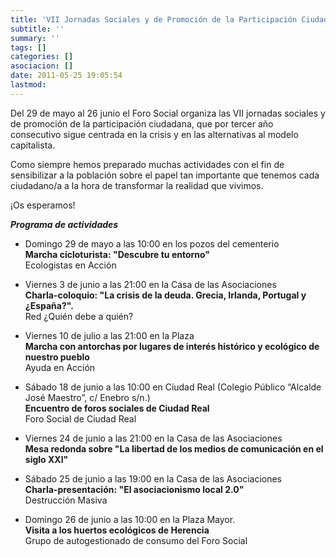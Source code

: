 ```yaml
---
title: 'VII Jornadas Sociales y de Promoción de la Participación Ciudadana'
subtitle: ''
summary: ''
tags: []
categories: []
asociacion: []
date: 2011-05-25 19:05:54
lastmod:
---
```


Del 29 de mayo al 26 junio el Foro Social organiza las VII jornadas sociales y de promoción de la participación ciudadana, que por tercer año consecutivo sigue centrada en la crisis y en las alternativas al modelo capitalista. 

Como siempre hemos preparado muchas actividades con el fin de sensibilizar a la población sobre el papel tan importante que tenemos cada ciudadano/a a la hora de transformar la realidad que vivimos.

¡Os esperamos!

***Programa de actividades***


-  Domingo 29 de mayo a las 10:00 en los pozos del cementerio <br>
**Marcha cicloturista: "Descubre tu entorno"**<br>
Ecologistas en Acción


-  Viernes 3 de junio a las 21:00 en la Casa de las Asociaciones<br>
**Charla-coloquio: "La crisis de la deuda. Grecia, Irlanda, Portugal y ¿España?".**<br>
Red ¿Quién debe a quién?


-  Viernes 10 de julio a las 21:00 en la Plaza <br>
**Marcha con antorchas por lugares de interés histórico y ecológico de nuestro pueblo**<br>
Ayuda en Acción


-  Sábado 18 de junio a las 10:00 en Ciudad Real (Colegio Público “Alcalde José Maestro”, c/  Enebro s/n.)<br>
**Encuentro de foros sociales de Ciudad Real**<br>
Foro Social de Ciudad Real


-  Viernes 24 de junio a las 21:00 en la Casa de las Asociaciones<br>
**Mesa redonda sobre "La libertad de los medios de comunicación en el siglo XXI"**


-  Sábado 25 de junio a las 19:00 en la Casa de las Asociaciones<br>
**Charla-presentación:  "El asociacionismo local 2.0"**<br>
Destrucción Masiva


-  Domingo 26 de junio a las 10:00 en la Plaza Mayor.<br>
**Visita a los huertos ecológicos de Herencia**<br>
Grupo de autogestionado de consumo del Foro Social
